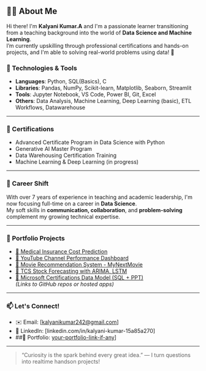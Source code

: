 ## 👩‍💻 About Me

Hi there! I'm **Kalyani Kumar.A** and I'm a passionate learner transitioning from a teaching background into the world of **Data Science and Machine Learning**.  
I’m currently upskilling through professional certifications and hands-on projects, and I'm able to  solving real-world problems using data! 🚀

### 🔧 Technologies & Tools

- **Languages**: Python, SQL(Basics), C
- **Libraries**: Pandas, NumPy, Scikit-learn, Matplotlib, Seaborn, Streamlit
- **Tools**: Jupyter Notebook, VS Code, Power BI, Git, Excel
- **Others**: Data Analysis, Machine Learning, Deep Learning (basic), ETL Workflows, Datawarehouse

---

### 📘 Certifications

- Advanced Certificate Program in Data Science with Python
- Generative AI Master Program
- Data Warehousing Certification Training
- Machine Learning & Deep Learning (in progress)

---

### 💼 Career Shift

With over 7 years of experience in teaching and academic leadership, I'm now focusing full-time on a career in **Data Science**.  
My soft skills in **communication, collaboration**, and **problem-solving** complement my growing technical expertise.

---

### 📁 Portfolio Projects

- [🔗 Medical Insurance Cost Prediction](#)  
- [🔗 YouTube Channel Performance Dashboard](#)  
- [🔗 Movie Recommendation System - MyNextMovie](#)  
- [🔗 TCS Stock Forecasting with ARIMA, LSTM](#)  
- [🔗 Microsoft Certifications Data Model (SQL + PPT)](#)  
*(Links to GitHub repos or hosted apps)*

---

### 📫 Let's Connect!

- ✉️ Email: [kalyanikumar242@gmail.com]
- 💼 LinkedIn: [linkedin.com/in/kalyani-kumar-15a85a270]
- ##📂 Portfolio: [your-portfolio-link-if-any](#)]

---

> “Curiosity is the spark behind every great idea.” — I turn questions into realtime handson projects!

